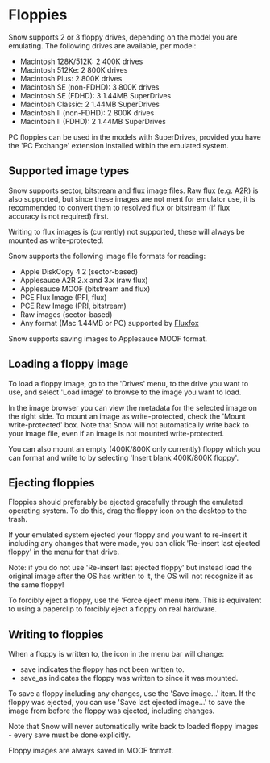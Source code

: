 # Floppies

Snow supports 2 or 3 floppy drives, depending on the model you are emulating.
The following drives are available, per model:

 * Macintosh 128K/512K: 2 400K drives
 * Macintosh 512Ke: 2 800K drives
 * Macintosh Plus: 2 800K drives
 * Macintosh SE (non-FDHD): 3 800K drives
 * Macintosh SE (FDHD): 3 1.44MB SuperDrives
 * Macintosh Classic: 2 1.44MB SuperDrives
 * Macintosh II (non-FDHD): 2 800K drives
 * Macintosh II (FDHD): 2 1.44MB SuperDrives

PC floppies can be used in the models with SuperDrives, provided you have the
'PC Exchange' extension installed within the emulated system.

## Supported image types

Snow supports sector, bitstream and flux image files. Raw flux (e.g. A2R) is
also supported, but since these images are not ment for emulator use, it is
recommended to convert them to resolved flux or bitstream (if flux accuracy
is not required) first.

Writing to flux images is (currently) not supported, these will always be
mounted as write-protected.

Snow supports the following image file formats for reading:
* Apple DiskCopy 4.2 (sector-based)
* Applesauce A2R 2.x and 3.x (raw flux)
* Applesauce MOOF (bitstream and flux)
* PCE Flux Image (PFI, flux)
* PCE Raw Image (PRI, bitstream)
* Raw images (sector-based)
* Any format (Mac 1.44MB or PC) supported by [Fluxfox](https://github.com/dbalsom/fluxfox)

Snow supports saving images to Applesauce MOOF format.

## Loading a floppy image

To load a floppy image, go to the 'Drives' menu, to the drive you want to use,
and select 'Load image' to browse to the image you want to load.

In the image browser you can view the metadata for the selected image on the right
side. To mount an image as write-protected, check the 'Mount write-protected' box.
Note that Snow will not automatically write back to your image file, even if an
image is not mounted write-protected.

You can also mount an empty (400K/800K only currently) floppy which you can
format and write to by selecting 'Insert blank 400K/800K floppy'.

## Ejecting floppies

Floppies should preferably be ejected gracefully through the emulated operating
system. To do this, drag the floppy icon on the desktop to the trash.

If your emulated system ejected your floppy and you want to re-insert it
including any changes that were made, you can click 'Re-insert last ejected floppy'
in the menu for that drive.

Note: if you do not use 'Re-insert last ejected floppy' but instead load the
original image after the OS has written to it, the OS will not recognize it as
the same floppy!

To forcibly eject a floppy, use the 'Force eject' menu item. This is equivalent
to using a paperclip to forcibly eject a floppy on real hardware.

## Writing to floppies

When a floppy is written to, the icon in the menu bar will change:
 * <span class="material-symbols-rounded">save</span> indicates the floppy has not been written to.
 * <span class="material-symbols-rounded">save_as</span> indicates the floppy was written
to since it was mounted.

To save a floppy including any changes, use the 'Save image...' item. If the floppy
was ejected, you can use 'Save last ejected image...' to save the image from before
the floppy was ejected, including changes.

Note that Snow will never automatically write back to loaded floppy images - every
save must be done explicitly.

Floppy images are always saved in MOOF format.
